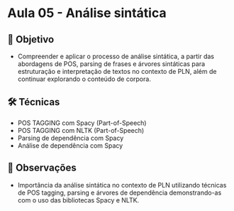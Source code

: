 # Aula 05 - Análise sintática

## 🎯 Objetivo
 - Compreender e aplicar o processo de análise sintática, a partir das abordagens de POS, parsing de frases e árvores sintáticas para estruturação e interpretação de textos no contexto de PLN, além de continuar explorando o conteúdo de corpora.

## 🛠️ Técnicas
- POS TAGGING com Spacy (Part-of-Speech)
- POS TAGGING com NLTK (Part-of-Speech)
- Parsing de dependência com Spacy
- Análise de dependência com Spacy
## 📝 Observações
- Importância da análise sintática no contexto de PLN utilizando técnicas de POS tagging, parsing e árvores de dependência demonstrando-as com o uso das bibliotecas Spacy e NLTK.